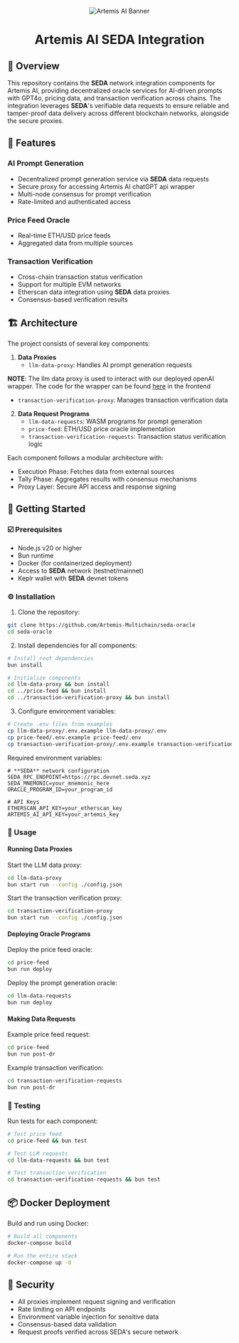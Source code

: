 <p align="center">
  <img src="https://github.com/user-attachments/assets/a9a214e7-fc55-4fb0-9617-61da01f7c443" alt="Artemis AI Banner" />

</p>

<h1 align="center">
  Artemis AI SEDA Integration
</h1>

## 📍 Overview

This repository contains the **SEDA** network integration components for Artemis AI, providing decentralized oracle services for AI-driven prompts with GPT4o, pricing data, and transaction verification across chains. The integration leverages **SEDA**'s verifiable data requests to ensure reliable and tamper-proof data delivery across different blockchain networks, alongside the secure proxies.

## 👾 Features

### AI Prompt Generation
- Decentralized prompt generation service via **SEDA** data requests
- Secure proxy for accessing Artemis AI chatGPT api wrapper
- Multi-node consensus for prompt verification
- Rate-limited and authenticated access

### Price Feed Oracle
- Real-time ETH/USD price feeds
- Aggregated data from multiple sources

### Transaction Verification
- Cross-chain transaction status verification
- Support for multiple EVM networks
- Etherscan data integration using **SEDA** data proxies
- Consensus-based verification results

## 🏗 Architecture

The project consists of several key components:

1. **Data Proxies**
   - `llm-data-proxy`: Handles AI prompt generation requests

**NOTE**: The llm data proxy is used to interact with our deployed openAI wrapper. The code for the wrapper can be found [here](https://github.com/Artemis-Multichain/frontend/blob/master/app/api/generatePrompt/route.ts) in the frontend
   - `transaction-verification-proxy`: Manages transaction verification data


2. **Data Request Programs**
   - `llm-data-requests`: WASM programs for prompt generation
   - `price-feed`: ETH/USD price oracle implementation
   - `transaction-verification-requests`: Transaction status verification logic

Each component follows a modular architecture with:
- Execution Phase: Fetches data from external sources
- Tally Phase: Aggregates results with consensus mechanisms
- Proxy Layer: Secure API access and response signing

## 🚀 Getting Started

### ☑️ Prerequisites

- Node.js v20 or higher
- Bun runtime
- Docker (for containerized deployment)
- Access to **SEDA** network (testnet/mainnet)
- Keplr wallet with **SEDA** devnet tokens

### ⚙️ Installation

1. Clone the repository:
```bash
git clone https://github.com/Artemis-Multichain/seda-oracle
cd seda-oracle
```

2. Install dependencies for all components:
```bash
# Install root dependencies
bun install

# Initialize components
cd llm-data-proxy && bun install
cd ../price-feed && bun install
cd ../transaction-verification-proxy && bun install
```

3. Configure environment variables:
```bash
# Create .env files from examples
cp llm-data-proxy/.env.example llm-data-proxy/.env
cp price-feed/.env.example price-feed/.env
cp transaction-verification-proxy/.env.example transaction-verification-proxy/.env
```

Required environment variables:
```env
# **SEDA** network configuration
SEDA_RPC_ENDPOINT=https://rpc.devnet.seda.xyz
SEDA_MNEMONIC=your_mnemonic_here
ORACLE_PROGRAM_ID=your_program_id

# API Keys
ETHERSCAN_API_KEY=your_etherscan_key
ARTEMIS_AI_API_KEY=your_artemis_key
```

### 🤖 Usage

#### Running Data Proxies

Start the LLM data proxy:
```bash
cd llm-data-proxy
bun start run --config ./config.json
```

Start the transaction verification proxy:
```bash
cd transaction-verification-proxy
bun start run --config ./config.json
```

#### Deploying Oracle Programs

Deploy the price feed oracle:
```bash
cd price-feed
bun run deploy
```

Deploy the prompt generation oracle:
```bash
cd llm-data-requests
bun run deploy
```

#### Making Data Requests

Example price feed request:
```bash
cd price-feed
bun run post-dr
```

Example transaction verification:
```bash
cd transaction-verification-requests
bun run post-dr 
```

### 🧪 Testing

Run tests for each component:
```bash
# Test price feed
cd price-feed && bun test

# Test LLM requests
cd llm-data-requests && bun test

# Test transaction verification
cd transaction-verification-requests && bun test
```

## 📦 Docker Deployment

Build and run using Docker:

```bash
# Build all components
docker-compose build

# Run the entire stack
docker-compose up -d
```

## 🔐 Security

- All proxies implement request signing and verification
- Rate limiting on API endpoints
- Environment variable injection for sensitive data
- Consensus-based data validation
- Request proofs verified across SEDA's secure network
